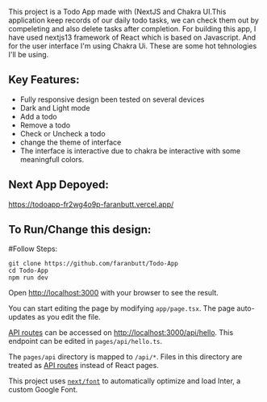 This project is a Todo App made with (NextJS and Chakra UI.This application keep records of our daily todo tasks, we can check them out by compeleting and also delete tasks after completion. For building this app, I have used nextjs13 framework of React which is based on Javascript. And for the user interface I'm using Chakra Ui. These are some hot tehnologies I'll be using.

## Key Features:
* Fully responsive design been tested on several devices
* Dark and Light mode
* Add a todo
* Remove a todo
* Check or Uncheck a todo
* change the theme of interface
* The interface is interactive due to chakra be interactive with some meaningfull colors.

## Next App Depoyed:
https://todoapp-fr2wg4o9p-faranbutt.vercel.app/
## To Run/Change this design:
#Follow Steps:
```
git clone https://github.com/faranbutt/Todo-App
cd Todo-App
npm run dev
```
Open [http://localhost:3000](http://localhost:3000) with your browser to see the result.

You can start editing the page by modifying `app/page.tsx`. The page auto-updates as you edit the file.

[API routes](https://nextjs.org/docs/api-routes/introduction) can be accessed on [http://localhost:3000/api/hello](http://localhost:3000/api/hello). This endpoint can be edited in `pages/api/hello.ts`.

The `pages/api` directory is mapped to `/api/*`. Files in this directory are treated as [API routes](https://nextjs.org/docs/api-routes/introduction) instead of React pages.

This project uses [`next/font`](https://nextjs.org/docs/basic-features/font-optimization) to automatically optimize and load Inter, a custom Google Font.
